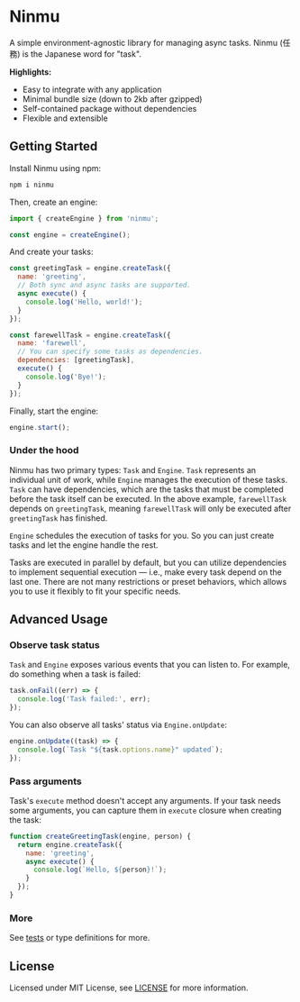 # Ninmu

A simple environment-agnostic library for managing async tasks. Ninmu (任務) is the Japanese word for "task".

**Highlights:**

- Easy to integrate with any application
- Minimal bundle size (down to 2kb after gzipped)
- Self-contained package without dependencies
- Flexible and extensible

## Getting Started

Install Ninmu using npm:

```bash
npm i ninmu
```

Then, create an engine:

```javascript
import { createEngine } from 'ninmu';

const engine = createEngine();
```

And create your tasks:

```javascript
const greetingTask = engine.createTask({
  name: 'greeting',
  // Both sync and async tasks are supported.
  async execute() {
    console.log('Hello, world!');
  }
});

const farewellTask = engine.createTask({
  name: 'farewell',
  // You can specify some tasks as dependencies.
  dependencies: [greetingTask],
  execute() {
    console.log('Bye!');
  }
});
```

Finally, start the engine:

```javascript
engine.start();
```

### Under the hood

Ninmu has two primary types: `Task` and `Engine`. `Task` represents an individual unit of work, while `Engine` manages the execution of these tasks. `Task` can have dependencies, which are the tasks that must be completed before the task itself can be executed. In the above example, `farewellTask` depends on `greetingTask`, meaning `farewellTask` will only be executed after `greetingTask` has finished.

`Engine` schedules the execution of tasks for you. So you can just create tasks and let the engine handle the rest.

Tasks are executed in parallel by default, but you can utilize dependencies to implement sequential execution — i.e., make every task depend on the last one. There are not many restrictions or preset behaviors, which allows you to use it flexibly to fit your specific needs.

## Advanced Usage

### Observe task status

`Task` and `Engine` exposes various events that you can listen to. For example, do something when a task is failed:

```javascript
task.onFail((err) => {
  console.log('Task failed:', err);
});
```

You can also observe all tasks' status via `Engine.onUpdate`:

```javascript
engine.onUpdate((task) => {
  console.log(`Task "${task.options.name}" updated`);
});
```

### Pass arguments

Task's `execute` method doesn't accept any arguments. If your task needs some arguments, you can capture them in `execute` closure when creating the task:

```javascript
function createGreetingTask(engine, person) {
  return engine.createTask({
    name: 'greeting',
    async execute() {
      console.log(`Hello, ${person}!`);
    }
  });
}
```

### More

See [tests](./tests) or type definitions for more.

## License

Licensed under MIT License, see [LICENSE](./LICENSE) for more information.
